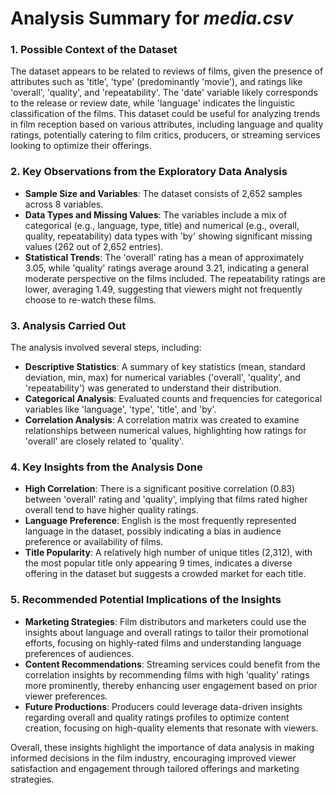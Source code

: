 # Analysis Summary for _media.csv_

### 1. Possible Context of the Dataset
The dataset appears to be related to reviews of films, given the presence of attributes such as 'title', 'type' (predominantly 'movie'), and ratings like 'overall', 'quality', and 'repeatability'. The 'date' variable likely corresponds to the release or review date, while 'language' indicates the linguistic classification of the films. This dataset could be useful for analyzing trends in film reception based on various attributes, including language and quality ratings, potentially catering to film critics, producers, or streaming services looking to optimize their offerings.

### 2. Key Observations from the Exploratory Data Analysis
- **Sample Size and Variables**: The dataset consists of 2,652 samples across 8 variables. 
- **Data Types and Missing Values**: The variables include a mix of categorical (e.g., language, type, title) and numerical (e.g., overall, quality, repeatability) data types with 'by' showing significant missing values (262 out of 2,652 entries).
- **Statistical Trends**: The 'overall' rating has a mean of approximately 3.05, while 'quality' ratings average around 3.21, indicating a general moderate perspective on the films included. The repeatability ratings are lower, averaging 1.49, suggesting that viewers might not frequently choose to re-watch these films.

### 3. Analysis Carried Out
The analysis involved several steps, including:
- **Descriptive Statistics**: A summary of key statistics (mean, standard deviation, min, max) for numerical variables ('overall', 'quality', and 'repeatability') was generated to understand their distribution.
- **Categorical Analysis**: Evaluated counts and frequencies for categorical variables like 'language', 'type', 'title', and 'by'.
- **Correlation Analysis**: A correlation matrix was created to examine relationships between numerical values, highlighting how ratings for 'overall' are closely related to 'quality'.

### 4. Key Insights from the Analysis Done
- **High Correlation**: There is a significant positive correlation (0.83) between 'overall' rating and 'quality', implying that films rated higher overall tend to have higher quality ratings.
- **Language Preference**: English is the most frequently represented language in the dataset, possibly indicating a bias in audience preference or availability of films.
- **Title Popularity**: A relatively high number of unique titles (2,312), with the most popular title only appearing 9 times, indicates a diverse offering in the dataset but suggests a crowded market for each title.

### 5. Recommended Potential Implications of the Insights
- **Marketing Strategies**: Film distributors and marketers could use the insights about language and overall ratings to tailor their promotional efforts, focusing on highly-rated films and understanding language preferences of audiences.
- **Content Recommendations**: Streaming services could benefit from the correlation insights by recommending films with high 'quality' ratings more prominently, thereby enhancing user engagement based on prior viewer preferences.
- **Future Productions**: Producers could leverage data-driven insights regarding overall and quality ratings profiles to optimize content creation, focusing on high-quality elements that resonate with viewers.

Overall, these insights highlight the importance of data analysis in making informed decisions in the film industry, encouraging improved viewer satisfaction and engagement through tailored offerings and marketing strategies.